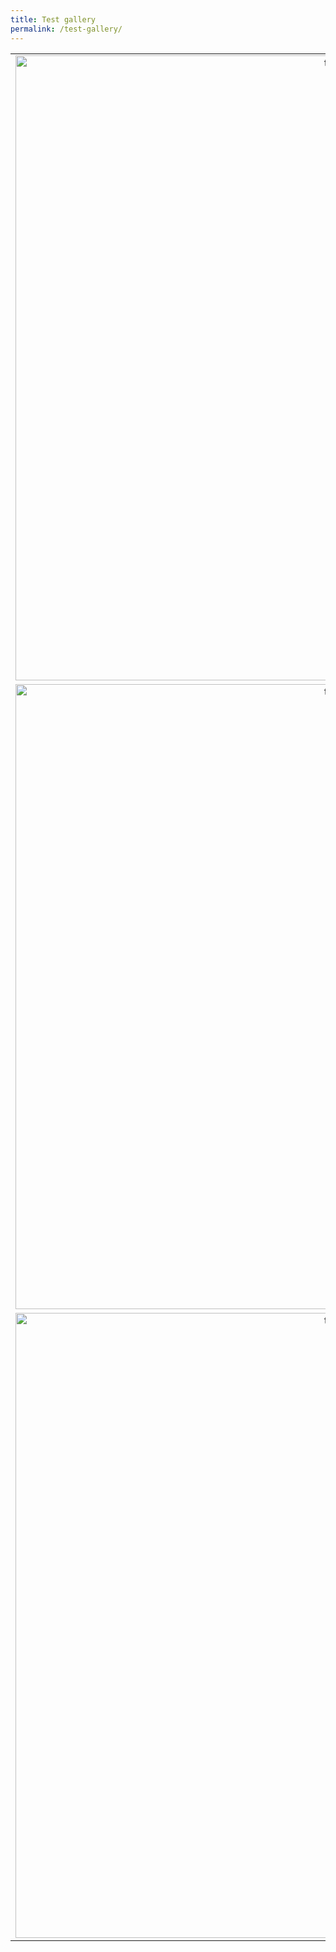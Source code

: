 ```yaml
---
title: Test gallery
permalink: /test-gallery/
---
```


| | | |
|:-------------------------:|:-------------------------:|:-------------------------:|
|<img width="1000" alt="test" src="../assets/images/test.png" > |  <img width="750" alt="Jesus cross" src="../assets/images/jesus-cross.jpg">|<img width="1000" alt="test" src="../assets/images/test.png">|
|<img width="1000" alt="test" src="../assets/images/test.png">  |  <img width="300" alt="Jesus cross" src="../assets/images/jesus-cross.jpg">|<img width="1000" alt="test" src="../assets/images/test.png">|
|<img width="1000" alt="test" src="../assets/images/test.png">  |  <img width="100" alt="Jesus cross" src="../assets/images/jesus-cross.jpg">|<img width="1000" alt="test" src="../assets/images/test1.png">|